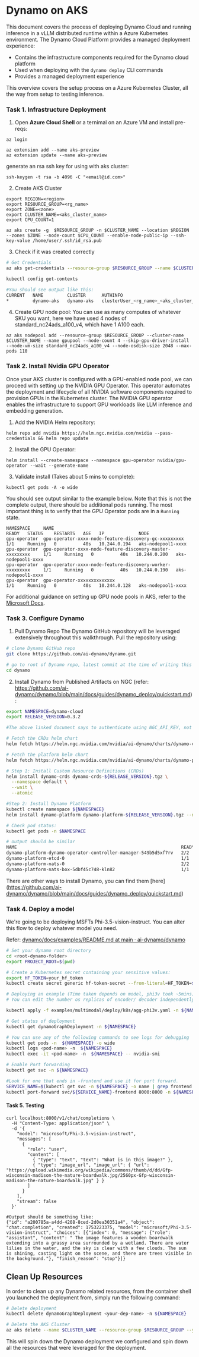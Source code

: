 # Dynamo on AKS


This document covers the process of deploying Dynamo Cloud and running inference in a vLLM distributed runtime within a Azure Kubernetes environment. The Dynamo Cloud Platform provides a managed deployment experience:

- Contains the infrastructure components required for the Dynamo cloud platform
- Used when deploying with the `dynamo deploy` CLI commands
- Provides a managed deployment experience

This overview covers the setup process on a Azure Kubernetes Cluster, all the way from setup to testing inference.


### Task 1. Infrastructure Deployment

1. Open **Azure Cloud Shell** or a ternimal on an Azure VM and install pre-reqs:
```
az login

az extension add --name aks-preview
az extension update --name aks-preview
```

generate an rsa ssh key for using with aks cluster:
```
ssh-keygen -t rsa -b 4096 -C "<email@id.com>"
```

2. Create AKS Cluster
  ```
  export REGION=<region>
  export RESOURCE_GROUP=<rg_name>
  export ZONE=<zone>
  export CLUSTER_NAME=<aks_cluster_name>
  export CPU_COUNT=1
 
az aks create -g  $RESOURCE_GROUP -n $CLUSTER_NAME --location $REGION --zones $ZONE --node-count $CPU_COUNT --enable-node-public-ip --ssh-key-value /home/user/.ssh/id_rsa.pub
```

3. Check if it was created correctly
``` bash
# Get Credentials
az aks get-credentials --resource-group $RESOURCE_GROUP --name $CLUSTER_NAME

kubectl config get-contexts

#You should see output like this:
CURRENT   NAME         CLUSTER      AUTHINFO                                   NAMESPACE
*         dynamo-aks   dynamo-aks   clusterUser_<rg_name>_<aks_cluster_name>   
```

4. Create GPU node pool: You can use as many computes of whatever SKU you want, here we have used 4 nodes of standard_nc24ads_a100_v4, which have 1 A100 each.
```
az aks nodepool add --resource-group $RESOURCE_GROUP --cluster-name $CLUSTER_NAME --name gpupool --node-count 4 --skip-gpu-driver-install --node-vm-size standard_nc24ads_a100_v4 --node-osdisk-size 2048 --max-pods 110
```

### Task 2. Install Nvidia GPU Operator

Once your AKS cluster is configured with a GPU-enabled node pool, we can proceed with setting up the NVIDIA GPU Operator. This operator automates the deployment and lifecycle of all NVIDIA software components required to provision GPUs in the Kubernetes cluster. The NVIDIA GPU operator enables the infrastructure to support GPU workloads like LLM inference and embedding generation.

1. Add the NVIDIA Helm repository:
``` 
helm repo add nvidia https://helm.ngc.nvidia.com/nvidia --pass-credentials && helm repo update
``` 

2. Install the GPU Operator:
``` 
helm install --create-namespace --namespace gpu-operator nvidia/gpu-operator --wait --generate-name
```

3. Validate install (Takes about 5 mins to complete):
```
kubectl get pods -A -o wide
```

You should see output similar to the example below. Note that this is not the complete output, there should be additional pods running. The most important thing is to verify that the GPU Operator pods are in a `Running` state.

```
NAMESPACE     NAME                                                          READY   STATUS    RESTARTS   AGE   IP             NODE
gpu-operator  gpu-operator-xxxx-node-feature-discovery-gc-xxxxxxxxx         1/1     Running   0          40s   10.244.0.194   aks-nodepool1-xxxx
gpu-operator  gpu-operator-xxxx-node-feature-discovery-master-xxxxxxxxx     1/1     Running   0          40s   10.244.0.200   aks-nodepool1-xxxx
gpu-operator  gpu-operator-xxxx-node-feature-discovery-worker-xxxxxxxxx     1/1     Running   0          40s   10.244.0.190   aks-nodepool1-xxxx
gpu-operator  gpu-operator-xxxxxxxxxxxxxx                                   1/1     Running   0          40s   10.244.0.128   aks-nodepool1-xxxx
```

For additional guidance on setting up GPU node pools in AKS, refer to the [Microsoft Docs](https://learn.microsoft.com/en-us/azure/aks/gpu-cluster?tabs=add-ubuntu-gpu-node-pool).

### Task 3. Configure Dynamo

1. Pull Dynamo Repo
The Dynamo GitHub repository will be leveraged extensively throughout this walkthrough. Pull the repository using:
```bash
# clone Dynamo GitHub repo
git clone https://github.com/ai-dynamo/dynamo.git

# go to root of Dynamo repo, latest commit at the time of writing this document was 22e6c96f715177c776421c90e9415a7dbc4f661a
cd dynamo
```

2. Install Dynamo from Published Artifacts on NGC (refer: https://github.com/ai-dynamo/dynamo/blob/main/docs/guides/dynamo_deploy/quickstart.md):
```bash
export NAMESPACE=dynamo-cloud
export RELEASE_VERSION=0.3.2

#The above linked document says to authenticate using NGC_API_KEY, not neccessary, since this is an openly available container

# Fetch the CRDs helm chart
helm fetch https://helm.ngc.nvidia.com/nvidia/ai-dynamo/charts/dynamo-crds-${RELEASE_VERSION}.tgz

# Fetch the platform helm chart
helm fetch https://helm.ngc.nvidia.com/nvidia/ai-dynamo/charts/dynamo-platform-${RELEASE_VERSION}.tgz

# Step 1: Install Custom Resource Definitions (CRDs)
helm install dynamo-crds dynamo-crds-${RELEASE_VERSION}.tgz \
  --namespace default \
  --wait \
  --atomic

#Step 2: Install Dynamo Platform
kubectl create namespace ${NAMESPACE}
helm install dynamo-platform dynamo-platform-${RELEASE_VERSION}.tgz --namespace ${NAMESPACE}

# Check pod status:
kubectl get pods -n $NAMESPACE

# output should be similar
NAME                                                              READY   STATUS    RESTARTS   AGE
dynamo-platform-dynamo-operator-controller-manager-549b5d5xf7rv   2/2     Running   0          2m50s
dynamo-platform-etcd-0                                            1/1     Running   0          2m50s
dynamo-platform-nats-0                                            2/2     Running   0          2m50s
dynamo-platform-nats-box-5dbf45c748-kln82                         1/1     Running   0          2m51s
```

There are other ways to install Dynamo, you can find them [here] (https://github.com/ai-dynamo/dynamo/blob/main/docs/guides/dynamo_deploy/quickstart.md)

### Task 4. Deploy a model

We're going to be deploying MSFTs Phi-3.5-vision-instruct. You can alter this flow to deploy whatever model you need.

Refer: [dynamo/docs/examples/README.md at main · ai-dynamo/dynamo](https://github.com/ai-dynamo/dynamo/blob/main/docs/examples/README.md)

```bash
# Set your dynamo root directory
cd <root-dynamo-folder>
export PROJECT_ROOT=$(pwd)

# Create a Kubernetes secret containing your sensitive values:
export HF_TOKEN=your_hf_token
kubectl create secret generic hf-token-secret --from-literal=HF_TOKEN=${HF_TOKEN} -n ${NAMESPACE}

# Deploying an example (Time taken depends on model, phi3v took ~5mins)
# You can edit the number os replicas of encoder/ decoder independently here to suit your deployment needs

kubectl apply -f examples/multimodal/deploy/k8s/agg-phi3v.yaml -n ${NAMESPACE}

# Get status of deployment
kubectl get dynamoGraphDeployment -n ${NAMESPACE}

# You can use any of the following commands to see logs for debugging
kubectl get pods -n  ${NAMESPACE} -o wide
kubectl logs <pod-name> -n  ${NAMESPACE}
kubectl exec -it <pod-name> -n  ${NAMESPACE} -- nvidia-smi

# Enable Port forwarding
kubectl get svc -n ${NAMESPACE}

#Look for one that ends in -frontend and use it for port forward.
SERVICE_NAME=$(kubectl get svc -n ${NAMESPACE} -o name | grep frontend | sed 's|.*/||' | sed 's|-frontend||' | head -n1)
kubectl port-forward svc/${SERVICE_NAME}-frontend 8000:8000 -n ${NAMESPACE} &
```

#### Task 5. Testing 

```
curl localhost:8000/v1/chat/completions \
  -H "Content-Type: application/json" \
  -d '{
    "model": "microsoft/Phi-3.5-vision-instruct",
    "messages": [
      {
        "role": "user",
        "content": [
          { "type": "text", "text": "What is in this image?" },
          { "type": "image_url", "image_url": { "url": "https://upload.wikimedia.org/wikipedia/commons/thumb/d/dd/Gfp-wisconsin-madison-the-nature-boardwalk.jpg/2560px-Gfp-wisconsin-madison-the-nature-boardwalk.jpg" } }
        ]
      }
    ],
    "stream": false
  }'

#Output should be something like:
{"id": "a200785a-a4dd-4208-8ced-2d0ea30351a4", "object": "chat.completion", "created": 1753223375, "model": "microsoft/Phi-3.5-vision-instruct", "choices": [{"index": 0, "message": {"role": "assistant", "content": " The image features a wooden boardwalk extending into a grassy area surrounded by a wetland. There are water lilies in the water, and the sky is clear with a few clouds. The sun is shining, casting light on the scene, and there are trees visible in the background."}, "finish_reason": "stop"}]}
```

## Clean Up Resources

In order to clean up any Dynamo related resources, from the container shell you launched the deployment from, simply run the following command:

```bash
# Delete deployment 
kubectl delete dynamoGraphDeployment <your-dep-name> -n ${NAMESPACE}

# Delete the AKS Cluster
az aks delete --name $CLUSTER_NAME --resource-group $RESOURCE_GROUP --yes
```

This will spin down the Dynamo deployment we configured and spin down all the resources that were leveraged for the deployment. 